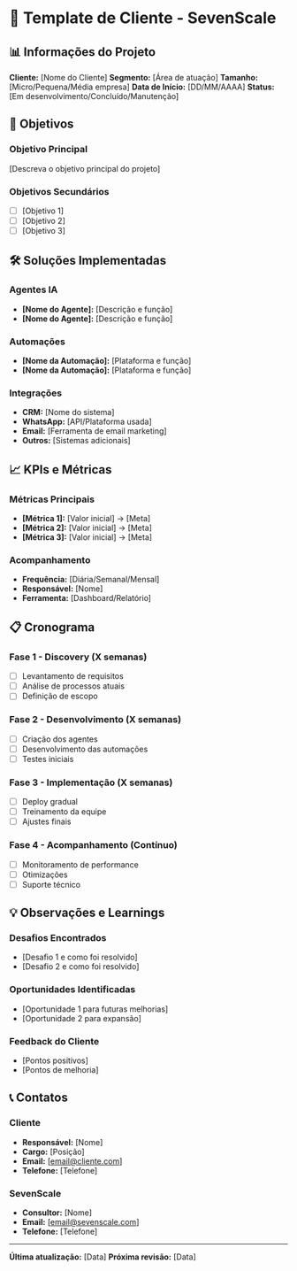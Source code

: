 # 📁 Template de Cliente - SevenScale

## 📊 Informações do Projeto

**Cliente:** [Nome do Cliente]
**Segmento:** [Área de atuação]
**Tamanho:** [Micro/Pequena/Média empresa]
**Data de Início:** [DD/MM/AAAA]
**Status:** [Em desenvolvimento/Concluído/Manutenção]

## 🎯 Objetivos

### Objetivo Principal
[Descreva o objetivo principal do projeto]

### Objetivos Secundários
- [ ] [Objetivo 1]
- [ ] [Objetivo 2]
- [ ] [Objetivo 3]

## 🛠️ Soluções Implementadas

### Agentes IA
- **[Nome do Agente]:** [Descrição e função]
- **[Nome do Agente]:** [Descrição e função]

### Automações
- **[Nome da Automação]:** [Plataforma e função]
- **[Nome da Automação]:** [Plataforma e função]

### Integrações
- **CRM:** [Nome do sistema]
- **WhatsApp:** [API/Plataforma usada]
- **Email:** [Ferramenta de email marketing]
- **Outros:** [Sistemas adicionais]

## 📈 KPIs e Métricas

### Métricas Principais
- **[Métrica 1]:** [Valor inicial] → [Meta]
- **[Métrica 2]:** [Valor inicial] → [Meta]
- **[Métrica 3]:** [Valor inicial] → [Meta]

### Acompanhamento
- **Frequência:** [Diária/Semanal/Mensal]
- **Responsável:** [Nome]
- **Ferramenta:** [Dashboard/Relatório]

## 📋 Cronograma

### Fase 1 - Discovery (X semanas)
- [ ] Levantamento de requisitos
- [ ] Análise de processos atuais
- [ ] Definição de escopo

### Fase 2 - Desenvolvimento (X semanas)
- [ ] Criação dos agentes
- [ ] Desenvolvimento das automações
- [ ] Testes iniciais

### Fase 3 - Implementação (X semanas)
- [ ] Deploy gradual
- [ ] Treinamento da equipe
- [ ] Ajustes finais

### Fase 4 - Acompanhamento (Contínuo)
- [ ] Monitoramento de performance
- [ ] Otimizações
- [ ] Suporte técnico

## 💡 Observações e Learnings

### Desafios Encontrados
- [Desafio 1 e como foi resolvido]
- [Desafio 2 e como foi resolvido]

### Oportunidades Identificadas
- [Oportunidade 1 para futuras melhorias]
- [Oportunidade 2 para expansão]

### Feedback do Cliente
- [Pontos positivos]
- [Pontos de melhoria]

## 📞 Contatos

### Cliente
- **Responsável:** [Nome]
- **Cargo:** [Posição]
- **Email:** [email@cliente.com]
- **Telefone:** [Telefone]

### SevenScale
- **Consultor:** [Nome]
- **Email:** [email@sevenscale.com]
- **Telefone:** [Telefone]

---

**Última atualização:** [Data]
**Próxima revisão:** [Data]